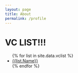 ```yaml
---
layout: page
title: About
permalink: /profile
---
```


<h1>VC LIST!!!</h1>

<ul>
{% for list in site.data.vclist %}
  <li><a href="{{site.baseurl}}/{{ list.Name | datapage_url: '/vclist' }}">{{list.Name}}</a></li>
{% endfor %}
</ul>